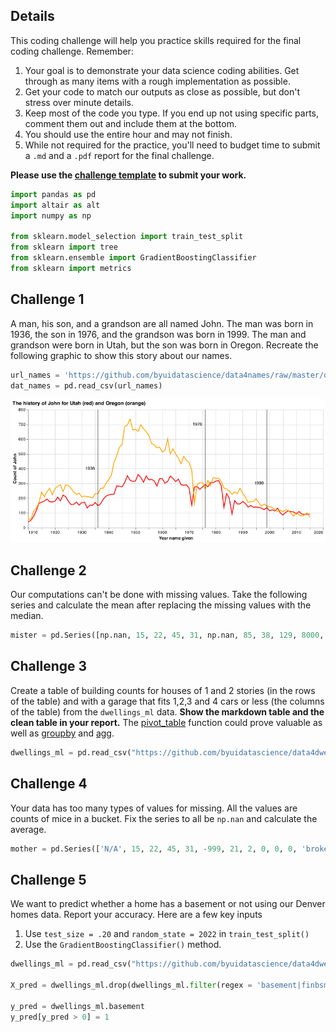 ## Details

This coding challenge will help you practice skills required for the final coding challenge. Remember:

1. Your goal is to demonstrate your data science coding abilities. Get through as many items with a rough implementation as possible.
2. Get your code to match our outputs as close as possible, but don't stress over minute details.
3. Keep most of the code you type.  If you end up not using specific parts, comment them out and include them at the bottom.
4. You should use the entire hour and may not finish.
3. While not required for the practice, you'll need to budget time to submit a `.md` and a `.pdf` report for the final challenge.  

__Please use the [challenge template](https://byuistats.github.io/CSE250-Course/template/challenge_template.md) to submit your work.__

```python
import pandas as pd 
import altair as alt
import numpy as np

from sklearn.model_selection import train_test_split
from sklearn import tree
from sklearn.ensemble import GradientBoostingClassifier
from sklearn import metrics
```


## Challenge 1

A man, his son, and a grandson are all named John.  The man was born in 1936, the son in 1976, and the grandson was born in 1999. The man and grandson were born in Utah, but the son was born in Oregon.  Recreate the following graphic to show this story about our names.
```python
url_names = 'https://github.com/byuidatascience/data4names/raw/master/data-raw/names_year/names_year.csv'
dat_names = pd.read_csv(url_names)

```

![](john.png)


## Challenge 2

Our computations can't be done with missing values. Take the following series and calculate the mean after replacing the missing values with the median. 

```python
mister = pd.Series([np.nan, 15, 22, 45, 31, np.nan, 85, 38, 129, 8000, 21, 2])
```

## Challenge 3

Create a table of building counts for houses of 1 and 2 stories (in the rows of the table) and with a garage that fits 1,2,3 and 4 cars or less (the columns of the table) from the `dwellings_ml` data. __Show the markdown table and the clean table in your report.__  The [pivot_table](https://pandas.pydata.org/pandas-docs/stable/reference/api/pandas.pivot_table.html#pandas.pivot_table) function could prove valuable as well as [groupby](https://pandas.pydata.org/pandas-docs/stable/reference/api/pandas.DataFrame.groupby.html) and [agg](https://pandas.pydata.org/pandas-docs/stable/reference/api/pandas.DataFrame.agg.html).


```python
dwellings_ml = pd.read_csv("https://github.com/byuidatascience/data4dwellings/raw/master/data-raw/dwellings_ml/dwellings_ml.csv")
```

## Challenge 4

Your data has too many types of values for missing. All the values are counts of mice in a bucket. Fix the series to all be `np.nan` and calculate the average.

```python
mother = pd.Series(['N/A', 15, 22, 45, 31, -999, 21, 2, 0, 0, 0, 'broken'])
```

## Challenge 5

We want to predict whether a home has a basement or not using our Denver homes data. Report your accuracy.  Here are a few key inputs

1. Use `test_size = .20` and `random_state = 2022` in `train_test_split()`
2. Use the `GradientBoostingClassifier()` method.

```python
dwellings_ml = pd.read_csv("https://github.com/byuidatascience/data4dwellings/raw/master/data-raw/dwellings_ml/dwellings_ml.csv")

X_pred = dwellings_ml.drop(dwellings_ml.filter(regex = 'basement|finbsmnt|BASEMENT').columns, axis = 1)

y_pred = dwellings_ml.basement
y_pred[y_pred > 0] = 1  

```
